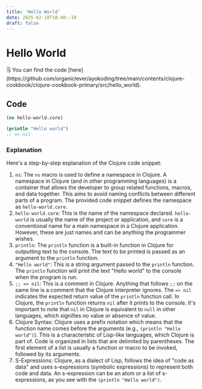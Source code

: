 ```yaml
---
title: 'Hello World'
date: 2025-02-18T18:40::10
draft: false
---
```


# Hello World

<aside>
🗒️ You can find the code [here](https://github.com/organiclever/ayokoding/tree/main/contents/clojure-cookbook/clojure-cookbook-primary/src/hello_world).

</aside>

## Code

```clojure
(ns hello-world.core)

(println "Hello world")
;; => nil
```

### Explanation

Here's a step-by-step explanation of the Clojure code snippet:

1. `ns`: The `ns` macro is used to define a namespace in Clojure. A namespace in Clojure (and in other programming languages) is a container that allows the developer to group related functions, macros, and data together. This aims to avoid naming conflicts between different parts of a program. The provided code snippet defines the namespace as `hello-world.core`.
2. `hello-world.core`: This is the name of the namespace declared. `hello-world` is usually the name of the project or application, and `core` is a conventional name for a main namespace in a Clojure application. However, these are just names and can be anything the programmer wishes.
3. `println`: The `println` function is a built-in function in Clojure for outputting text to the console. The text to be printed is passed as an argument to the `println` function.
4. `"Hello world"`: This is a string argument passed to the `println` function. The `println` function will print the text "Hello world" to the console when the program is run.
5. `;; => nil`: This is a comment in Clojure. Anything that follows `;;` on the same line is a comment that the Clojure interpreter ignores. The `=> nil` indicates the expected return value of the `println` function call. In Clojure, the `println` function returns `nil` after it prints to the console. It's important to note that `nil` in Clojure is equivalent to `null` in other languages, which signifies no value or absence of value.
6. Clojure Syntax: Clojure uses a prefix notation which means that the function name comes before the arguments (e.g., `(println "Hello world")`). This is a characteristic of Lisp-like languages, which Clojure is part of. Code is organized in lists that are delimited by parentheses. The first element of a list is usually a function or macro to be invoked, followed by its arguments.
7. S-Expressions: Clojure, as a dialect of Lisp, follows the idea of "code as data" and uses s-expressions (symbolic expressions) to represent both code and data. An s-expression can be an atom or a list of s-expressions, as you see with the `(println "Hello world")`.
